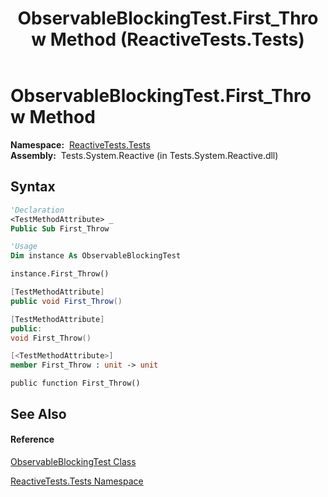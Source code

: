﻿---
title: ObservableBlockingTest.First_Throw Method  (ReactiveTests.Tests)
TOCTitle: First_Throw Method
ms:assetid: M:ReactiveTests.Tests.ObservableBlockingTest.First_Throw
ms:mtpsurl: https://msdn.microsoft.com/en-us/library/reactivetests.tests.observableblockingtest.first_throw(v=VS.103)
ms:contentKeyID: 36619239
ms.date: 06/28/2011
mtps_version: v=VS.103
f1_keywords:
- ReactiveTests.Tests.ObservableBlockingTest.First_Throw
dev_langs:
- CSharp
- JScript
- VB
- FSharp
- c++
---

# ObservableBlockingTest.First\_Throw Method

**Namespace:**  [ReactiveTests.Tests](hh289046\(v=vs.103\).md)  
**Assembly:**  Tests.System.Reactive (in Tests.System.Reactive.dll)

## Syntax

``` vb
'Declaration
<TestMethodAttribute> _
Public Sub First_Throw
```

``` vb
'Usage
Dim instance As ObservableBlockingTest

instance.First_Throw()
```

``` csharp
[TestMethodAttribute]
public void First_Throw()
```

``` c++
[TestMethodAttribute]
public:
void First_Throw()
```

``` fsharp
[<TestMethodAttribute>]
member First_Throw : unit -> unit 
```

``` jscript
public function First_Throw()
```

## See Also

#### Reference

[ObservableBlockingTest Class](hh315164\(v=vs.103\).md)

[ReactiveTests.Tests Namespace](hh289046\(v=vs.103\).md)

